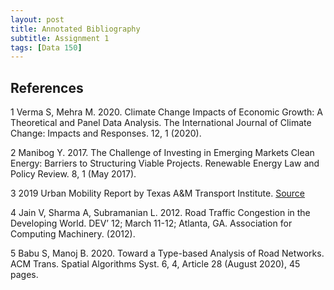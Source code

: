 ```yaml
---
layout: post
title: Annotated Bibliography
subtitle: Assignment 1
tags: [Data 150]
---
```


## References

1 Verma S, Mehra M. 2020. Climate Change Impacts of Economic Growth: A Theoretical and Panel Data Analysis. The International Journal of Climate Change: Impacts and Responses. 12, 1 (2020).  

2 Manibog Y. 2017. The Challenge of Investing in Emerging Markets Clean Energy: Barriers to Structuring Viable Projects. Renewable Energy Law and Policy Review. 8, 1 (May 2017).  

3 2019 Urban Mobility Report by Texas A&M Transport Institute. [Source](https://mobility.tamu.edu/umr/)  

4 Jain V, Sharma A, Subramanian L. 2012. Road Traffic Congestion in the Developing World. DEV’ 12; March 11-12; Atlanta, GA. Association for Computing Machinery. (2012).  

5 Babu S, Manoj B. 2020. Toward a Type-based Analysis of Road Networks. ACM Trans. Spatial Algorithms Syst. 6, 4, Article 28 (August 2020), 45 pages.
